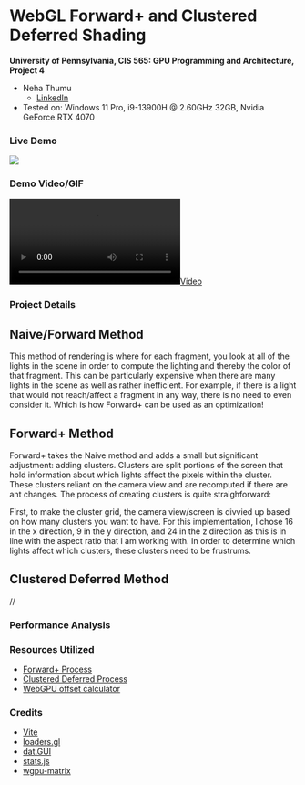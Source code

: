 WebGL Forward+ and Clustered Deferred Shading
======================

**University of Pennsylvania, CIS 565: GPU Programming and Architecture, Project 4**

* Neha Thumu
  * [LinkedIn](https://www.linkedin.com/in/neha-thumu/)
* Tested on: Windows 11 Pro, i9-13900H @ 2.60GHz 32GB, Nvidia GeForce RTX 4070

### Live Demo

[![](img/thumb.png)](https://thumun.github.io/Project4-WebGPU-Forward-Plus-and-Clustered-Deferred/)

### Demo Video/GIF

[![](img/video.mp4)](TODO)

### Project Details
## Naive/Forward Method 
This method of rendering is where for each fragment, you look at all of the lights in the scene in order to compute the lighting and thereby the color of that fragment. This can be particularly expensive when there are many lights in the scene as well as rather inefficient. For example, if there is a light that would not reach/affect a fragment in any way, there is no need to even consider it. Which is how Forward+ can be used as an optimization! 

## Forward+ Method
Forward+ takes the Naive method and adds a small but significant adjustment: adding clusters. Clusters are split portions of the screen that hold information about which lights affect the pixels within the cluster. These clusters reliant on the camera view and are recomputed if there are ant changes. The process of creating clusters is quite straighforward: 

First, to make the cluster grid, the camera view/screen is divvied up based on how many clusters you want to have. For this implementation, I chose 16 in the x direction, 9 in the y direction, and 24 in the z direction as this is in line with the aspect ratio that I am working with. In order to determine which lights affect which clusters, these clusters need to be frustrums.


## Clustered Deferred Method 
//

### Performance Analysis


### Resources Utilized 

- [Forward+ Process](https://www.aortiz.me/2018/12/21/CG.html#part-2)
- [Clustered Deferred Process](https://webgpu.github.io/webgpu-samples/?sample=deferredRendering#fragmentWriteGBuffers.wgsl)
- [WebGPU offset calculator](https://webgpufundamentals.org/webgpu/lessons/resources/wgsl-offset-computer.html#)

### Credits

- [Vite](https://vitejs.dev/)
- [loaders.gl](https://loaders.gl/)
- [dat.GUI](https://github.com/dataarts/dat.gui)
- [stats.js](https://github.com/mrdoob/stats.js)
- [wgpu-matrix](https://github.com/greggman/wgpu-matrix)
